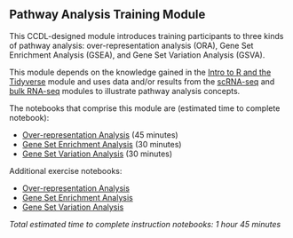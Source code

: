 ## Pathway Analysis Training Module

This CCDL-designed module introduces training participants to three kinds of pathway analysis: over-representation analysis (ORA), Gene Set Enrichment Analysis (GSEA), and Gene Set Variation Analysis (GSVA).

This module depends on the knowledge gained in the [Intro to R and the Tidyverse](../intro-to-R-tidyverse) module and uses data and/or results from the [scRNA-seq](../scRNA-seq) and [bulk RNA-seq](../RNA-seq) modules to illustrate pathway analysis concepts.

The notebooks that comprise this module are (estimated time to complete notebook):

* [Over-representation Analysis](https://alexslemonade.github.io/training-modules/pathway-analysis/01-overrepresentation_analysis.nb.html) (45 minutes)
* [Gene Set Enrichment Analysis](https://alexslemonade.github.io/training-modules/pathway-analysis/02-gene_set_enrichment_analysis.nb.html) (30 minutes)
* [Gene Set Variation Analysis](https://alexslemonade.github.io/training-modules/pathway-analysis/03-gene_set_variation_analysis.nb.html) (30 minutes)

Additional exercise notebooks:

* [Over-representation Analysis](https://github.com/AlexsLemonade/training-modules/blob/master/pathway-analysis/exercise_01-ora.Rmd)
* [Gene Set Enrichment Analysis](https://github.com/AlexsLemonade/training-modules/blob/master/pathway-analysis/exercise_02-gsea.Rmd)
* [Gene Set Variation Analysis](https://github.com/AlexsLemonade/training-modules/blob/master/pathway-analysis/exercise_03-gsva.Rmd)

_Total estimated time to complete instruction notebooks: 1 hour 45 minutes_